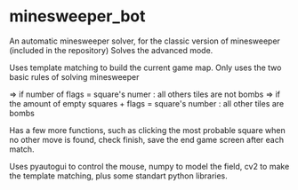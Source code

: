 # minesweeper_bot
An automatic minesweeper solver, for the classic version of minesweeper (included in the repository)
Solves the advanced mode.

Uses template matching to build the current game map.
Only uses the two basic rules of solving minesweeper 

  => if number of flags = square's numer : 
      all others tiles are not bombs
  => if the amount of empty squares + flags = square's number : 
      all other tiles are bombs

Has a few more functions, such as clicking the most probable square when no other move is found, check finish, save the end game screen after each match.

Uses pyautogui to control the mouse, numpy to model the field, cv2 to make the template matching, plus some standart python libraries.
